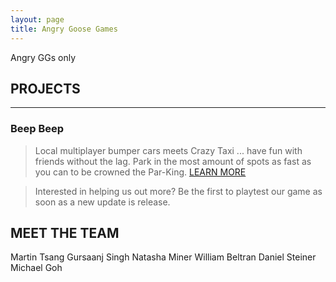 ```yaml
---
layout: page
title: Angry Goose Games
---
```

Angry GGs only

## PROJECTS
___
### Beep Beep
> Local multiplayer bumper cars meets Crazy Taxi ... have fun with friends without the lag. Park in the most amount of spots as fast as you can to be crowned the Par-King.
> [LEARN MORE](https://github.com/AngryGooseGames/Beep-Beep/blob/develop/README.md)

> Interested in helping us out more? Be the first to playtest our game as soon as a new update is release.

## MEET THE TEAM
Martin Tsang
Gursaanj Singh
Natasha Miner
William Beltran
Daniel Steiner
Michael Goh
